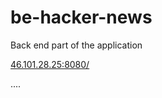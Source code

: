 # be-hacker-news
Back end part of the application 

[46.101.28.25:8080/](http://46.101.28.25:8080/)

....
